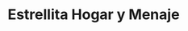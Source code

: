 ---
title: "Estrellita Hogar y Menaje"
url: /valdivia/estrellita-hogar-y-menaje/
shop: Lebensmittel
---
